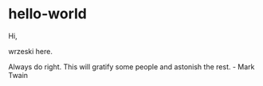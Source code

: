 # hello-world

Hi,

wrzeski here.

Always do right. This will gratify some people and astonish the rest. - Mark Twain
